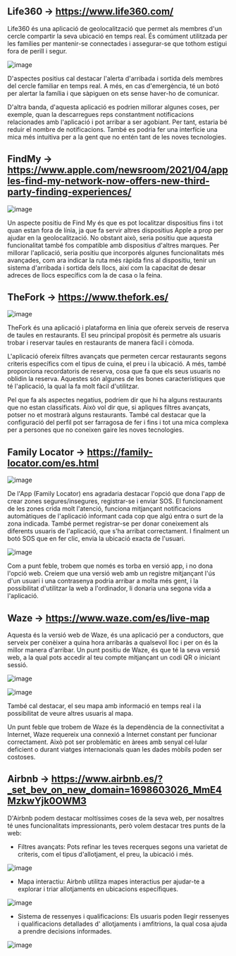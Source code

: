 ## Life360 -> https://www.life360.com/

Life360 és una aplicació de geolocalització que permet als membres d'un cercle compartir la seva ubicació en temps real. És comúment utilitzada per les famílies per mantenir-se connectades i assegurar-se que tothom estigui fora de perill i segur.

![image](https://github.com/pepbote/daw-bio2/assets/144775358/35093882-0b86-4294-bacd-5290724eed7c)

D'aspectes positius cal destacar l'alerta d'arribada i sortida dels membres del cercle familiar en temps real. A més, en cas d'emergència, té un botó per alertar la família i que sàpiguen on ets sense haver-ho de comunicar.

D'altra banda, d'aquesta aplicació es podrien millorar algunes coses, per exemple, quan la descarregues reps constantment notificacions relacionades amb l'aplicació i pot arribar a ser agobiant. Per tant, estaria bé reduir el nombre de notificacions. També es podria fer una interfície una mica més intuitiva per a la gent que no entén tant de les noves tecnologies.

## FindMy -> https://www.apple.com/newsroom/2021/04/apples-find-my-network-now-offers-new-third-party-finding-experiences/

![image](https://github.com/pepbote/daw-bio2/assets/144775358/fe225534-8bc9-4714-a155-432f1f8acb53)

Un aspecte positiu de Find My és que es pot localitzar dispositius fins i tot quan estan fora de línia, ja que fa servir altres dispositius Apple a prop per ajudar en la geolocalització. No obstant això, seria positiu que aquesta funcionalitat també fos compatible amb dispositius d'altres marques. 
Per millorar l'aplicació, seria positiu que incorporés algunes funcionalitats més avançades, com ara indicar la ruta més ràpida fins al dispositiu, tenir un sistema d'arribada i sortida dels llocs, així com la capacitat de desar adreces de llocs específics com la de casa o la feina.

## TheFork -> https://www.thefork.es/

![image](https://github.com/pepbote/daw-bio2/assets/144775358/00cbf412-5b4c-459e-97c0-12a64c7d7cd4)

TheFork és una aplicació i plataforma en línia que ofereix serveis de reserva de taules en restaurants. El seu principal propòsit és permetre als usuaris trobar i reservar taules en restaurants de manera fàcil i còmoda. 

L'aplicació ofereix filtres avançats que permeten cercar restaurants segons criteris específics com el tipus de cuina, el preu i la ubicació. A més, també proporciona recordatoris de reserva, cosa que fa que els seus usuaris no oblidin la reserva. Aquestes són algunes de les bones característiques que té l'aplicació, la qual la fa molt fàcil d'utilitzar.

Pel que fa als aspectes negatius, podríem dir que hi ha alguns restaurants que no estan classificats. Això vol dir que, si apliques filtres avançats, potser no et mostrarà alguns restaurants. També cal destacar que la configuració del perfil pot ser farragosa de fer i fins i tot una mica complexa per a persones que no coneixen gaire les noves tecnologies.

## Family Locator -> https://family-locator.com/es.html

![image](https://github.com/pepbote/daw-bio2/assets/144775358/bd25caf0-213e-4f3e-b32b-81dab59df722)

De l'App (Family Locator) ens agradaria destacar l'opció que dona l'app de crear zones segures/insegures, registrar-se i enviar SOS. El funcionament de les zones crida molt l'atenció, funciona mitjançant notificacions automàtiques de l'aplicació informant cada cop que algú entra o surt de la zona indicada. També permet registrar-se per donar coneixement als diferents usuaris de l'aplicació, que s'ha arribat correctament. I finalment un botó SOS que en fer clic, envia la ubicació exacta de l'usuari.

![image](https://github.com/pepbote/daw-bio2/assets/144775358/7ffc5030-d2aa-4c2b-b14e-f1a6022d6f0d)

Com a punt feble, trobem que només es torba en versió app, i no dona l'opció web. Creiem que una versió web amb un registre mitjançant l'ús d'un usuari i una contrasenya podria arribar a molta més gent, i la possibilitat d'utilitzar la web a l'ordinador, li  donaria una segona vida a l'aplicació.


## Waze -> https://www.waze.com/es/live-map

Aquesta és la versió web de Waze, és una aplicació per a conductors, que serveix per conèixer a quina hora arribaràs a qualsevol lloc i per on és la millor manera d'arribar. Un punt positiu de Waze, és que té la seva versió web, a la qual pots accedir al teu compte mitjançant un codi QR o iniciant sessió.

![image](https://github.com/pepbote/daw-bio2/assets/144775358/c9b83d8e-6a39-4f0d-8acd-fdfab8131c75)

![image](https://github.com/pepbote/daw-bio2/assets/144775358/9e910056-071e-41bf-a127-5064d6979e50)

També cal destacar, el seu mapa amb informació en temps real i la possibilitat de veure altres usuaris al mapa. 

Un punt feble que trobem de Waze és la dependència de la connectivitat a Internet, Waze requereix una connexió a Internet constant per funcionar correctament. Això pot ser problemàtic en àrees amb senyal cel·lular deficient o durant viatges internacionals quan  les dades mòbils poden ser costoses.

## Airbnb -> https://www.airbnb.es/?_set_bev_on_new_domain=1698603026_MmE4MzkwYjk0OWM3

D'Airbnb podem destacar moltíssimes coses de la seva web, per nosaltres té unes funcionalitats impressionants, però volem destacar tres punts de la web:
- Filtres avançats: Pots refinar les teves recerques segons una varietat de criteris, com el tipus d'allotjament, el preu, la ubicació i més.

![image](https://github.com/pepbote/daw-bio2/assets/144775358/db08e017-1f95-49be-99c4-8eacd19f080c)

- Mapa interactiu: Airbnb utilitza mapes interactius per ajudar-te a explorar i triar allotjaments en ubicacions específiques.

![image](https://github.com/pepbote/daw-bio2/assets/144775358/5adfec4c-8243-4f90-a50d-20125ba155da)

- Sistema de ressenyes i qualificacions: Els usuaris poden llegir ressenyes i qualificacions detallades d' allotjaments i amfitrions, la qual cosa ajuda a prendre decisions informades.

![image](https://github.com/pepbote/daw-bio2/assets/144775358/956b7ef8-0dd5-4846-a98b-517068769912)



